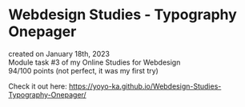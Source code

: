 # Webdesign Studies - Typography Onepager

created on January 18th, 2023 \
Module task #3 of my Online Studies for Webdesign \
94/100 points (not perfect, it was my first try)

Check it out here:
https://yoyo-ka.github.io/Webdesign-Studies-Typography-Onepager/
